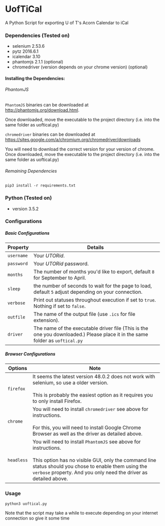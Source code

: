 # UofTiCal
A Python Script for exporting U of T's Acorn Calendar to iCal


### Dependencies (Tested on)
* selenium  2.53.6
* pytz 2016.6.1
* icalendar 3.10
* phantomjs 2.1.1 (optional)
* chromedriver (version depends on your chrome version) (optional)


#### Installing the Dependencies:

###### PhantomJS

`PhantomJS` binaries can be downloaded at http://phantomjs.org/download.html.

Once downloaded, move the executable to the project directory (i.e. into the same folder as uoftical.py)

`chromedriver` binaries can be downloaded at https://sites.google.com/a/chromium.org/chromedriver/downloads

You will need to download the correct version for your version of chrome. Once downloaded, move the executable to the project directory (i.e. into the same folder as uoftical.py)

###### Remaining Dependencies
```
pip3 install -r requirements.txt
```

### Python (Tested on)
* version 3.5.2

### Configurations

##### Basic Configurations

| Property | Details |
| --- | --- |
| `username` | Your *UTORid*. |
| `password` | Your *UTORid* password. |
| `months` | The number of months you'd like to export, default `8` for September to April. |
| `sleep` | the number of seconds to wait for the page to load, default `5` adjust depending on your connection. |
| `verbose` | Print out statuses throughout execution if set to `true`. Nothing if set to `false`.|
| `outfile` | The name of the output file (use `.ics` for file extension). |
| `driver` | The name of the executable driver file (This is the one you downloaded.) Please place it in the same folder as `uoftical.py`|

##### Browser Configurations
| Options| Note |
| --- | --- |
| `firefox` | It seems the latest version 48.0.2 does not work with selenium, so use a older version. <br> <br> This is probably the easiest option as it requires you to only install Firefox.|
| `chrome` | You will need to install `chromedriver` see above for instructions. <br> <br> For this, you will need to install Google Chrome Browser as well as the driver as detailed above. |
| `headless` | You will need to install `PhantomJS` see above for instructions. <br> <br> This option has no visible GUI, only the command line status should you chose to enable them using the `verbose` property. And you only need the driver as detailed above. |

### Usage
```
python3 uoftical.py
```
Note that the script may take a while to execute depending on your internet connection so give it some time
